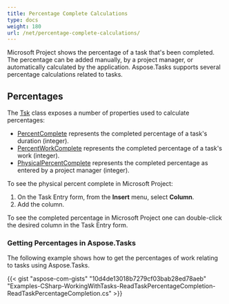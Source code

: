 ```yaml
---
title: Percentage Complete Calculations
type: docs
weight: 180
url: /net/percentage-complete-calculations/
---
```


Microsoft Project shows the percentage of a task that's been completed. The percentage can be added manually, by a project manager, or automatically calculated by the application. Aspose.Tasks supports several percentage calculations related to tasks.

## **Percentages**
The [Tsk](https://apireference.aspose.com/tasks/net/aspose.tasks/tsk) class exposes a number of properties used to calculate percentages:

- [PercentComplete](https://apireference.aspose.com/tasks/net/aspose.tasks/tsk/fields/percentcomplete) represents the completed percentage of a task's duration (integer).
- [PercentWorkComplete](https://apireference.aspose.com/tasks/net/aspose.tasks/tsk/fields/percentworkcomplete) represents the completed percentage of a task's work (integer).
- [PhysicalPercentComplete](https://apireference.aspose.com/tasks/net/aspose.tasks/tsk/fields/physicalpercentcomplete) represents the completed percentage as entered by a project manager (integer).

To see the physical percent complete in Microsoft Project:

1. On the Task Entry form, from the **Insert** menu, select **Column**.
2. Add the column.

To see the completed percentage in Microsoft Project one can double-click the desired column in the Task Entry form.

### **Getting Percentages in Aspose.Tasks**
The following example shows how to get the percentages of work relating to tasks using Aspose.Tasks.

{{< gist "aspose-com-gists" "10d4de13018b7279cf03bab28ed78aeb" "Examples-CSharp-WorkingWithTasks-ReadTaskPercentageCompletion-ReadTaskPercentageCompletion.cs" >}}
